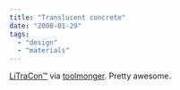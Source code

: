 ```yaml
---
title: "Translucent concrete"
date: "2008-01-29"
tags: 
  - "design"
  - "materials"
---
```


[LiTraCon™](http://www.litracon.hu/index.php "LiTraCon™") via [toolmonger](http://toolmonger.com/2008/01/28/its-just-cool-translucent-concrete/). Pretty awesome.
